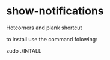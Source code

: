 show-notifications
==================

Hotcorners and plank shortcut

to install use the command folowing:

sudo ./INTALL
